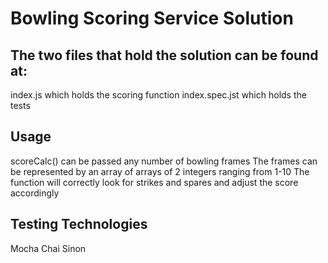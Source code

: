 # Bowling Scoring Service Solution

## The two files that hold the solution can be found at:
index.js which holds the scoring function 
index.spec.jst which holds the tests

## Usage
scoreCalc() can be passed any number of bowling frames 
The frames can be represented by an array of arrays of 2 integers ranging from 1-10
The function will correctly look for strikes and spares and adjust the score accordingly

## Testing Technologies
Mocha 
Chai 
Sinon
